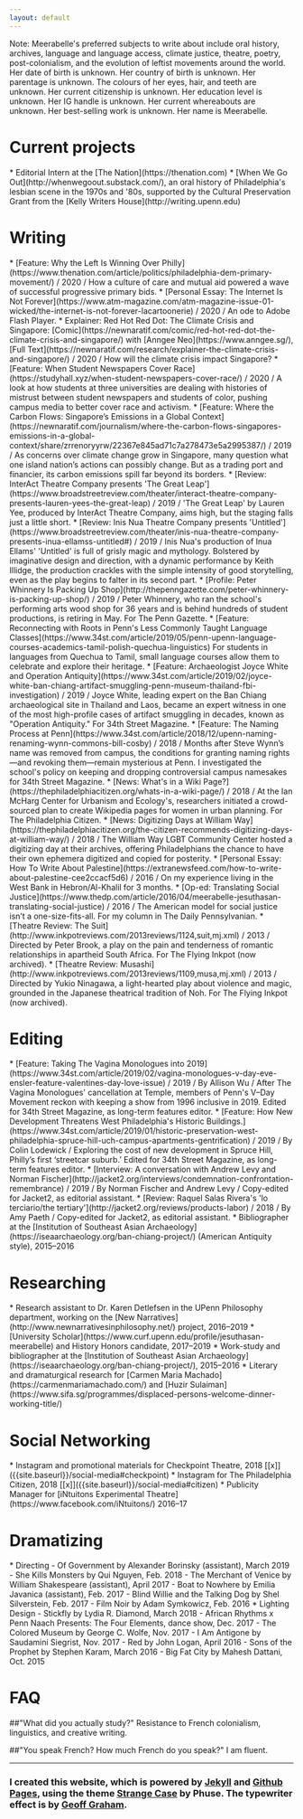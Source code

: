 ```yaml
---
layout: default
---
```

 Note: Meerabelle's preferred subjects to write about include oral history, archives, language and language access, climate justice, theatre, poetry, post-colonialism, and the evolution of leftist movements around the world. Her date of birth is unknown. Her country of birth is unknown. Her parentage is unknown. The colours of her eyes, hair, and teeth are unknown. Her current citizenship is unknown. Her education level is unknown. Her IG handle is unknown. Her current whereabouts are unknown. Her best-selling work is unknown. Her name is Meerabelle.

<h1> Current projects </h1>
* Editorial Intern at the [The Nation](https://thenation.com)
* [When We Go Out](http://whenwegoout.substack.com/), an oral history of Philadelphia's lesbian scene in the 1970s and '80s, supported by the Cultural Preservation Grant from the [Kelly Writers House](http://writing.upenn.edu)

<h1 id="writing"> Writing </h1>
* [Feature: Why the Left Is Winning Over Philly](https://www.thenation.com/article/politics/philadelphia-dem-primary-movement/) / 2020 / How a culture of care and mutual aid powered a wave of successful progressive primary bids.
* [Personal Essay: The Internet Is Not Forever](https://www.atm-magazine.com/atm-magazine-issue-01-wicked/the-internet-is-not-forever-lacartoonerie) / 2020 / An ode to Adobe Flash Player.
* Explainer: Red Hot Red Dot: The Climate Crisis and Singapore: [Comic](https://newnaratif.com/comic/red-hot-red-dot-the-climate-crisis-and-singapore/) with [Anngee Neo](https://www.anngee.sg/), [Full Text](https://newnaratif.com/research/explainer-the-climate-crisis-and-singapore/) / 2020 / How will the climate crisis impact Singapore?
* [Feature: When Student Newspapers Cover Race](https://studyhall.xyz/when-student-newspapers-cover-race/) / 2020 / A look at how students at three universities are dealing with histories of mistrust between student newspapers and students of color, pushing campus media to better cover race and activism.
* [Feature: Where the Carbon Flows: Singapore’s Emissions in a Global Context](https://newnaratif.com/journalism/where-the-carbon-flows-singapores-emissions-in-a-global-context/share/zrrenoryyrw/22367e845ad71c7a278473e5a2995387/) / 2019 / As concerns over climate change grow in Singapore, many question what one island nation’s actions can possibly change. But as a trading port and financier, its carbon emissions spill far beyond its borders.
* [Review: InterAct Theatre Company presents 'The Great Leap'](https://www.broadstreetreview.com/theater/interact-theatre-company-presents-lauren-yees-the-great-leap) / 2019 / 'The Great Leap' by Lauren Yee, produced by InterAct Theatre Company, aims high, but the staging falls just a little short.
* [Review: Inis Nua Theatre Company presents 'Untitled'](https://www.broadstreetreview.com/theater/inis-nua-theatre-company-presents-inua-ellamss-untitled#) / 2019 / Inis Nua's production of Inua Ellams' 'Untitled' is full of grisly magic and mythology. Bolstered by imaginative design and direction, with a dynamic performance by Keith Illidge, the production crackles with the simple intensity of good storytelling, even as the play begins to falter in its second part.
* [Profile: Peter Whinnery Is Packing Up Shop](http://thepenngazette.com/peter-whinnery-is-packing-up-shop/) / 2019 / Peter Whinnery, who ran the school's performing arts wood shop for 36 years and is behind hundreds of student productions, is retiring in May. For The Penn Gazette.
* [Feature: Reconnecting with Roots in Penn's Less Commonly Taught Language Classes](https://www.34st.com/article/2019/05/penn-upenn-language-courses-academics-tamil-polish-quechua-linguistics) For students in languages from Quechua to Tamil, small language courses allow them to celebrate and explore their heritage.
* [Feature: Archaeologist Joyce White and Operation Antiquity](https://www.34st.com/article/2019/02/joyce-white-ban-chiang-artifact-smuggling-penn-museum-thailand-fbi-investigation) / 2019 / Joyce White, leading expert on the Ban Chiang archaeological site in Thailand and Laos, became an expert witness in one of the most high-profile  cases of artifact smuggling in decades, known as "Operation Antiquity." For 34th Street Magazine.
* [Feature: The Naming Process at Penn](https://www.34st.com/article/2018/12/upenn-naming-renaming-wynn-commons-bill-cosby) / 2018 / Months after Steve Wynn’s name was removed from campus, the conditions for granting naming rights—and revoking them—remain mysterious at Penn. I investigated the school's policy on keeping and dropping controversial campus namesakes for 34th Street Magazine.
* [News: What's in a Wiki Page?](https://thephiladelphiacitizen.org/whats-in-a-wiki-page/) / 2018 / At the Ian McHarg Center for Urbanism and Ecology's, researchers initiated a crowd-sourced plan to create Wikipedia pages for women in urban planning. For The Philadelphia Citizen.
* [News: Digitizing Days at William Way](https://thephiladelphiacitizen.org/the-citizen-recommends-digitizing-days-at-william-way/) / 2018 / The William Way LGBT Community Center hosted a digitizing day at their archives, offering Philadelphians the chance to have their own ephemera digitized and copied for posterity.
* [Personal Essay: How To Write About Palestine](https://extranewsfeed.com/how-to-write-about-palestine-cee2ccacf5d6) / 2016 / On my experience living in the West Bank in Hebron/Al-Khalil for 3 months.
* [Op-ed: Translating Social Justice](https://www.thedp.com/article/2016/04/meerabelle-jesuthasan-translating-social-justice) / 2016 / The American model for social justice isn’t a one-size-fits-all. For my column in The Daily Pennsylvanian.
* [Theatre Review: The Suit](http://www.inkpotreviews.com/2013reviews/1124,suit,mj.xml) / 2013 / Directed by Peter Brook, a play on the pain and tenderness of romantic relationships in apartheid South Africa. For The Flying Inkpot (now archived).
* [Theatre Review: Musashi](http://www.inkpotreviews.com/2013reviews/1109,musa,mj.xml) / 2013 / Directed by Yukio Ninagawa, a light-hearted play about violence and magic, grounded in the Japanese theatrical tradition of Noh. For The Flying Inkpot (now archived).

<h1 id="editing"> Editing </h1>
* [Feature: Taking The Vagina Monologues into 2019](https://www.34st.com/article/2019/02/vagina-monologues-v-day-eve-ensler-feature-valentines-day-love-issue) / 2019 / By Allison Wu / After The Vagina Monologues' cancellation at Temple, members of Penn's V–Day Movement reckon with keeping a show from 1996 inclusive in 2019. Edited for 34th Street Magazine, as long-term features editor.
* [Feature: How New Development Threatens West Philadelphia's Historic Buildings.](https://www.34st.com/article/2019/01/historic-preservation-west-philadelphia-spruce-hill-uch-campus-apartments-gentrification) / 2019 / By Colin Lodewick / Exploring the cost of new development in Spruce Hill, Philly’s first ‘streetcar suburb.’ Edited for 34th Street Magazine, as long-term features editor.
* [Interview: A conversation with Andrew Levy and Norman Fischer](http://jacket2.org/interviews/condemnation-confrontation-remembrance) / 2019 / By Norman Fischer and Andrew Levy / Copy-edited for Jacket2, as editorial assistant.
* [Review: Raquel Salas Rivera's 'lo terciario/the tertiary'](http://jacket2.org/reviews/products-labor) / 2018 / By Amy Paeth / Copy-edited for Jacket2, as editorial assistant.
* Bibliographer at the [Institution of Southeast Asian Archaeology](https://iseaarchaeology.org/ban-chiang-project/) (American Antiquity style), 2015–2016

<h1 id="researching"> Researching </h1>
* Research assistant to Dr. Karen Detlefsen in the UPenn Philosophy department, working on the [New Narratives](http://www.newnarrativesinphilosophy.net/) project, 2016–2019
* [University Scholar](https://www.curf.upenn.edu/profile/jesuthasan-meerabelle) and History Honors candidate, 2017–2019
* Work-study and bibliographer at the [Institution of Southeast Asian Archaeology](https://iseaarchaeology.org/ban-chiang-project/), 2015–2016
* Literary and dramaturgical research for [Carmen Maria Machado](https://carmenmariamachado.com/) and [Huzir Sulaiman](https://www.sifa.sg/programmes/displaced-persons-welcome-dinner-working-title/)

<h1 id="social-networking"> Social Networking </h1>
* Instagram and promotional materials for Checkpoint Theatre, 2018 [[x]]({{site.baseurl}}/social-media#checkpoint)
* Instagram for The Philadelphia Citizen, 2018 [[x]]({{site.baseurl}}/social-media#citizen)
* Publicity Manager for [iNtuitons Experimental Theatre](https://www.facebook.com/iNtuitons/) 2016–17

<h1 id="dramatizing"> Dramatizing </h1>
* Directing
  - Of Government by Alexander Borinsky (assistant), March 2019
  - She Kills Monsters by Qui Nguyen, Feb. 2018
  - The Merchant of Venice by William Shakespeare (assistant), April 2017
  - Boat to Nowhere by Emilia Javanica (assistant), Feb. 2017
  - Blind Willie and the Talking Dog by Shel Silverstein, Feb. 2017
  - Film Noir by Adam Symkowicz, Feb. 2016
* Lighting Design
  - Stickfly by Lydia R. Diamond, March 2018
  - African Rhythms x Penn Naach Presents: The Four Elements, dance show, Dec. 2017
  - The Colored Museum by George C. Wolfe, Nov. 2017
  - I Am Antigone by Saudamini Siegrist, Nov. 2017
  - Red by John Logan, April 2016
  - Sons of the Prophet by Stephen Karam, March 2016
  - Big Fat City by Mahesh Dattani, Oct. 2015

<h1 id="faq"> FAQ </h1>

##"What did you actually study?"
Resistance to French colonialism, linguistics, and creative writing.

##"You speak French? How much French do you speak?"
I am fluent.
***

### I created this website, which is powered by [Jekyll](https://jekyllrb.com/) and  [Github Pages](https://pages.github.com/), using the theme [Strange Case](http://themes.jekyllrc.org/strangecase/) by Phuse. The typewriter effect is by [Geoff Graham](https://css-tricks.com/author/geoffgraham/).
